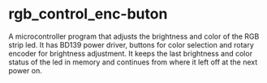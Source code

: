 # rgb_control_enc-buton
A microcontroller program that adjusts the brightness and color of the RGB strip led. It has BD139 power driver, buttons for color selection and rotary encoder for brightness adjustment.  It keeps the last brightness and color status of the led in memory and continues from where it left off at the next power on.
